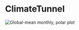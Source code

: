 # ClimateTunnel

![Global-mean monthly, polar plot](https://github.com/wvangeit/ClimateTunnel/blob/master/gifs/climate.gif)
